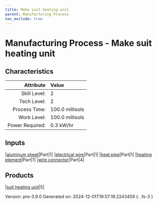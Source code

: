 ```yaml
---
title: Make suit heating unit
parent: Manufacturing Process
nav_exclude: true
---
```

# Manufacturing Process - Make suit heating unit


## Characteristics

| Attribute      | Value |
|--------:|:------|
|Skill Level:|2|
|Tech Level:|2|
|Process Time:|100.0 millisols|
|Work Level:|100.0 millisols|
|Power Required:|0.3 kW/hr|

## Inputs

|[aluminum sheet](../part/aluminum-sheet.html)|Part|1|
|[electrical wire](../part/electrical-wire.html)|Part|1|
|[heat pipe](../part/heat-pipe.html)|Part|1|
|[heating element](../part/heating-element.html)|Part|1|
|[wire connector](../part/wire-connector.html)|Part|4|

## Products

|[suit heating unit](../part/suit-heating-unit.html)|5|


Version: pre-3.9.0 Generated on: 2024-12-01T19:57:19.2243459
{: .fs-3 }


